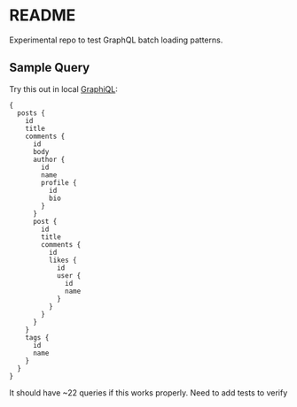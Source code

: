 # README

Experimental repo to test GraphQL batch loading patterns.

## Sample Query

Try this out in local [GraphiQL](http://127.0.0.1:3000/graphiql):

```
{
  posts {
    id
    title
    comments {
      id
      body
      author {
        id
        name
        profile {
          id
          bio
        }
      }
      post {
        id
        title
        comments {
          id
          likes {
            id
            user {
              id
              name
            }
          }
        }
      }
    }
    tags {
      id
      name
    }
  }
}
```

It should have ~22 queries if this works properly. Need to add tests to verify

